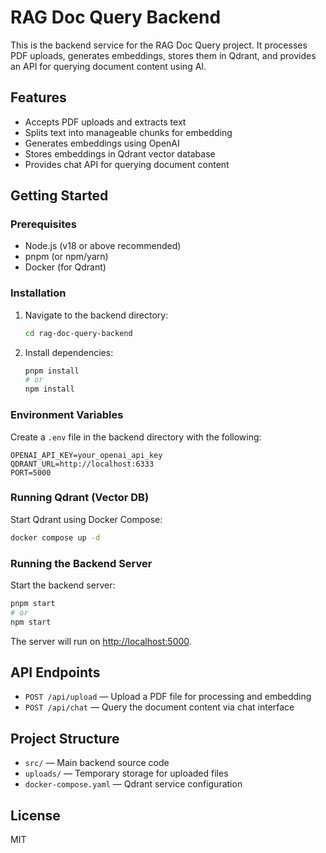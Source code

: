 # RAG Doc Query Backend

This is the backend service for the RAG Doc Query project. It processes PDF uploads, generates embeddings, stores them in Qdrant, and provides an API for querying document content using AI.

## Features

- Accepts PDF uploads and extracts text
- Splits text into manageable chunks for embedding
- Generates embeddings using OpenAI
- Stores embeddings in Qdrant vector database
- Provides chat API for querying document content

## Getting Started

### Prerequisites

- Node.js (v18 or above recommended)
- pnpm (or npm/yarn)
- Docker (for Qdrant)

### Installation

1. Navigate to the backend directory:
   ```sh
   cd rag-doc-query-backend
   ```
2. Install dependencies:
   ```sh
   pnpm install
   # or
   npm install
   ```

### Environment Variables

Create a `.env` file in the backend directory with the following:

```
OPENAI_API_KEY=your_openai_api_key
QDRANT_URL=http://localhost:6333
PORT=5000
```

### Running Qdrant (Vector DB)

Start Qdrant using Docker Compose:

```sh
docker compose up -d
```

### Running the Backend Server

Start the backend server:

```sh
pnpm start
# or
npm start
```

The server will run on [http://localhost:5000](http://localhost:5000).

## API Endpoints

- `POST /api/upload` — Upload a PDF file for processing and embedding
- `POST /api/chat` — Query the document content via chat interface

## Project Structure

- `src/` — Main backend source code
- `uploads/` — Temporary storage for uploaded files
- `docker-compose.yaml` — Qdrant service configuration

## License

MIT
